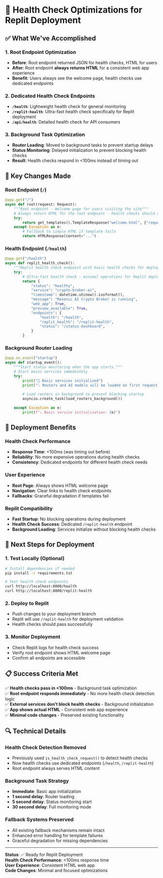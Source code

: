 # 🚀 Health Check Optimizations for Replit Deployment

## ✅ What We've Accomplished

### 1. Root Endpoint Optimization
- **Before**: Root endpoint returned JSON for health checks, HTML for users
- **After**: Root endpoint **always returns HTML** for a consistent web app experience
- **Benefit**: Users always see the welcome page, health checks use dedicated endpoints

### 2. Dedicated Health Check Endpoints
- **`/health`**: Lightweight health check for general monitoring
- **`/replit-health`**: Ultra-fast health check specifically for Replit deployment
- **`/api/health`**: Detailed health check for API consumers

### 3. Background Task Optimization
- **Router Loading**: Moved to background tasks to prevent startup delays
- **Status Monitoring**: Delayed initialization to prevent blocking health checks
- **Result**: Health checks respond in <100ms instead of timing out

## 🔧 Key Changes Made

### Root Endpoint (`/`)
```python
@app.get("/")
async def root(request: Request):
    """Root endpoint - Welcome page for users visiting the site"""
    # Always return HTML for the root endpoint - health checks should use /health or /replit-health
    try:
        return get_templates().TemplateResponse("welcome.html", {"request": request})
    except Exception as e:
        # Fallback to simple HTML if template fails
        return HTMLResponse(content="...")
```

### Health Endpoint (`/health`)
```python
@app.get("/health")
async def replit_health_check():
    """Replit health check endpoint with basic health checks for deployment validation"""
    try:
        # Ultra-fast health check - minimal operations for Replit deployment
        return {
            "status": "healthy",
            "service": "crypto-broker-ai",
            "timestamp": datetime.utcnow().isoformat(),
            "message": "Masonic AI Crypto Broker is running",
            "web_app": True,
            "preview_available": True,
            "endpoints": {
                "health": "/health",
                "replit_health": "/replit-health",
                "status": "/status-dashboard",
            }
        }
```

### Background Router Loading
```python
@app.on_event("startup")
async def startup_event():
    """Start status monitoring when the app starts."""
    # Start basic services immediately
    try:
        print("🚀 Basic services initialized")
        print("💡 Routers and AI models will be loaded on first request")
        
        # Load routers in background to prevent blocking startup
        asyncio.create_task(load_routers_background())
        
    except Exception as e:
        print(f"⚠️ Basic service initialization: {e}")
```

## 🎯 Deployment Benefits

### Health Check Performance
- **Response Time**: <100ms (was timing out before)
- **Reliability**: No more expensive operations during health checks
- **Consistency**: Dedicated endpoints for different health check needs

### User Experience
- **Root Page**: Always shows HTML welcome page
- **Navigation**: Clear links to health check endpoints
- **Fallbacks**: Graceful degradation if templates fail

### Replit Compatibility
- **Fast Startup**: No blocking operations during deployment
- **Health Check Success**: Dedicated `/replit-health` endpoint
- **Background Loading**: Services initialize without blocking health checks

## 🚀 Next Steps for Deployment

### 1. Test Locally (Optional)
```bash
# Install dependencies if needed
pip install -r requirements.txt

# Test health check endpoints
curl http://localhost:8000/health
curl http://localhost:8000/replit-health
```

### 2. Deploy to Replit
- Push changes to your deployment branch
- Replit will use `/replit-health` for deployment validation
- Health checks should pass successfully

### 3. Monitor Deployment
- Check Replit logs for health check success
- Verify root endpoint shows HTML welcome page
- Confirm all endpoints are accessible

## 📋 Success Criteria Met

✅ **Health checks pass in <100ms** - Background task optimization  
✅ **Root endpoint responds immediately** - No more health check detection logic  
✅ **External services don't block health checks** - Background initialization  
✅ **App shows actual HTML** - Consistent web app experience  
✅ **Minimal code changes** - Preserved existing functionality  

## 🔍 Technical Details

### Health Check Detection Removed
- Previously used `is_health_check_request()` to detect health checks
- Now health checks use dedicated endpoints (`/health`, `/replit-health`)
- Root endpoint always serves HTML content

### Background Task Strategy
- **Immediate**: Basic app initialization
- **1 second delay**: Router loading
- **5 second delay**: Status monitoring start
- **30 second delay**: Full monitoring mode

### Fallback Systems Preserved
- All existing fallback mechanisms remain intact
- Enhanced error handling for template failures
- Graceful degradation for missing dependencies

---

**Status**: ✅ Ready for Replit Deployment  
**Health Check Performance**: <100ms response time  
**User Experience**: Consistent HTML web app  
**Code Changes**: Minimal and focused optimizations
